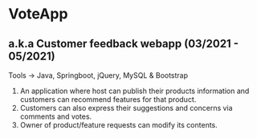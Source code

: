 # VoteApp
## a.k.a Customer feedback webapp (03/2021 - 05/2021)

Tools -> Java, Springboot, jQuery, MySQL & Bootstrap

1) An application where host can publish their products information and customers can recommend features
   for that product.
2) Customers can also express their suggestions and concerns via comments and votes.
3) Owner of product/feature requests can modify its contents.
